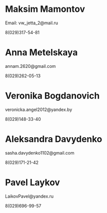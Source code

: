 <h1>Maksim Mamontov </h1>
<p>Email: vw_jetta_2@mail.ru </p>
<p>8(029)317-54-81 </p>
<h1>Anna Metelskaya </h1>
<p>annam.2620@gmail.com </p>
<p>8(029)262-05-13 </p>
<h1>Veronika Bogdanovich</h1>
<p>veronicka.angel2012@yandex.by </p>
<p>8(029)148-33-40 </p>
<h1>Aleksandra Davydenko</h1>
<p>sasha.davydenko1102@gmail.com </p>
<p>8(029)171-21-42 </p>
<h1>Pavel Laykov</h1>
<p>LaikovPavel@yandex.ru </p>
<p>8(029)696-99-57 </p>
